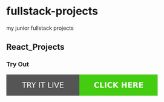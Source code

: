 # fullstack-projects
my junior fullstack projects
## React_Projects

### Try Out
<a href="https://marslinoed.github.io/fullstack-projects/React_Projects" target="_blank">
  <img src="../try-it-out.svg" alt="Try it live"> 
</a>
